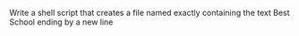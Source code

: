 Write a shell script that creates a file named exactly containing the text Best School ending by a new line
